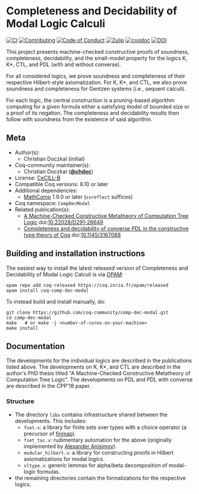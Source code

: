 # Completeness and Decidability of Modal Logic Calculi

[![CI][action-shield]][action-link]
[![Contributing][contributing-shield]][contributing-link]
[![Code of Conduct][conduct-shield]][conduct-link]
[![Zulip][zulip-shield]][zulip-link]
[![coqdoc][coqdoc-shield]][coqdoc-link]
[![DOI][doi-shield]][doi-link]

[action-shield]: https://github.com/coq-community/comp-dec-modal/workflows/CI/badge.svg?branch=master
[action-link]: https://github.com/coq-community/comp-dec-modal/actions?query=workflow%3ACI

[contributing-shield]: https://img.shields.io/badge/contributions-welcome-%23f7931e.svg
[contributing-link]: https://github.com/coq-community/manifesto/blob/master/CONTRIBUTING.md

[conduct-shield]: https://img.shields.io/badge/%E2%9D%A4-code%20of%20conduct-%23f15a24.svg
[conduct-link]: https://github.com/coq-community/manifesto/blob/master/CODE_OF_CONDUCT.md

[zulip-shield]: https://img.shields.io/badge/chat-on%20zulip-%23c1272d.svg
[zulip-link]: https://coq.zulipchat.com/#narrow/stream/237663-coq-community-devs.20.26.20users

[coqdoc-shield]: https://img.shields.io/badge/docs-coqdoc-blue.svg
[coqdoc-link]: https://coq-community.org/comp-dec-modal/docs/latest/coqdoc/toc.html

[doi-shield]: https://zenodo.org/badge/DOI/10.22028/D291-26649.svg
[doi-link]: https://doi.org/10.22028/D291-26649

This project presents machine-checked constructive proofs of
soundness, completeness, decidability, and the small-model property
for the logics K, K*, CTL, and PDL (with and without converse).

For all considered logics, we prove soundness and completeness of
their respective Hilbert-style axiomatization. For K, K*, and CTL,
we also prove soundness and completeness for Gentzen systems (i.e.,
sequent calculi).

For each logic, the central construction is a pruning-based
algorithm computing for a given formula either a satisfying model of
bounded size or a proof of its negation. The completeness and
decidability results then follow with soundness from the existence
of said algorithm.
  

## Meta

- Author(s):
  - Christian Doczkal (initial)
- Coq-community maintainer(s):
  - Christian Doczkal ([**@chdoc**](https://github.com/chdoc))
- License: [CeCILL-B](LICENSE)
- Compatible Coq versions: 8.10 or later
- Additional dependencies:
  - [MathComp](https://math-comp.github.io) 1.9.0 or later (`ssreflect` suffices)
- Coq namespace: `CompDecModal`
- Related publication(s):
  - [A Machine-Checked Constructive Metatheory of Computation Tree Logic](https://www.ps.uni-saarland.de/static/doczkal-diss/index.php) doi:[10.22028/D291-26649](https://doi.org/10.22028/D291-26649)
  - [Completeness and decidability of converse PDL in the constructive type theory of Coq](https://hal.archives-ouvertes.fr/hal-01646782/) doi:[10.1145/3167088](https://doi.org/10.1145/3167088)

## Building and installation instructions

The easiest way to install the latest released version of Completeness and Decidability of Modal Logic Calculi
is via [OPAM](https://opam.ocaml.org/doc/Install.html):

```shell
opam repo add coq-released https://coq.inria.fr/opam/released
opam install coq-comp-dec-modal
```

To instead build and install manually, do:

``` shell
git clone https://github.com/coq-community/comp-dec-modal.git
cd comp-dec-modal
make   # or make -j <number-of-cores-on-your-machine> 
make install
```


## Documentation

The developments for the individual logics are described in the
publications listed above. The developments on K, K*, and CTL are
described in the author's PhD thesis titled "A Machine-Checked
Constructive Metatheory of Computation Tree Logic". The developments
on PDL and PDL with converse are described in the CPP'18 paper.

### Structure

- The directory `libs` contains infrastructure shared between the
  developments. This includes:
  - `fset.v`: a library for finite sets over types with a choice operator (a precursor of [finmap](https://github.com/math-comp/finmap)).
  - `fset_tac.v`: rudimentary automation for the above (originally implemented by [Alexander Anisimov](https://www.ps.uni-saarland.de/~anisimov/bachelor.php)).
  - `modular_hilbert.v`: a library for constructing proofs in Hilbert axiomatizations for modal logics.
  - `sltype.v`: generic lemmas for alpha/beta decomposition of modal-logic formulas.
- the remaining directories contain the formalizations for the respective logics.
